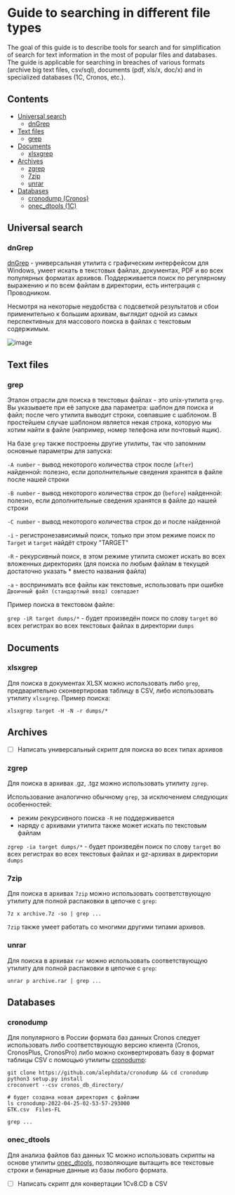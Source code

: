 # Guide to searching in different file types

The goal of this guide is to describe tools for search and for simplification of search for text information in the most of popular files and databases.
The guide is applicable for searching in breaches of various formats (archive big text files, csv/sql), documents (pdf, xls/x, doc/x)
and in specialized databases (1C, Cronos, etc.).

## Contents

- [Universal search](#universal-search)
  - [dnGrep](#dngrep)
- [Text files](#text-files)
  - [grep](#grep)
- [Documents](#documents)
  - [xlsxgrep](#xlsxgrep)
- [Archives](#archives)
  - [zgrep](#zgrep)
  - [7zip](#7zip)
  - [unrar](#unrar)
- [Databases](#databases)
  - [cronodump (Cronos)](#cronodump)
  - [onec_dtools (1C)](#onec_dtools)

## Universal search

### dnGrep

[dnGrep](http://dngrep.github.io/) - универсальная утилита с графическим интерфейсом для Windows, умеет искать в текстовых файлах, документах,
PDF и во всех популярных форматах архивов. Поддерживается поиск по регулярному выражению и по всем файлам в директории, есть интеграция с Проводником.

Несмотря на некоторые неудобства с подсветкой результатов и сбои применительно к большим архивам, выглядит одной из самых перспективных для массового поиска
в файлах с текстовым содержимым.

![image](https://github.com/dnGrep/dnGrep/wiki/Images/grep-main.png)

## Text files

### grep

Эталон отрасли для поиска в текстовых файлах - это unix-утилита `grep`. Вы указываете при её запуске два параметра: шаблон для поиска и файл;
после чего утилита выводит строки, совпавшие с шаблоном. В простейшем случае шаблоном является некая строка, которую мы хотим найти в файле
(например, номер телефона или почтовый ящик).

На базе `grep` также построены другие утилиты, так что запомним основные параметры для запуска:

`-A number` - вывод некоторого количества строк после (`after`) найденной: полезно, если дополнительные сведения хранятся в файле после нашей строки

`-B number` - вывод некоторого количества строк до (`before`) найденной: полезно, если дополнительные сведения хранятся в файле до нашей строки

`-С number` - вывод некоторого количества строк до и после найденной

`-i` - регистронезависимый поиск, только при этом режиме поиск по `Target` и `target` найдёт строку "TARGET"

`-R` - рекурсивный поиск, в этом режиме утилита сможет искать во всех вложенных директориях (для поиска по любым файлам в текущей достаточно указать * вместо названия файла)

`-a` - воспринимать все файлы как текстовые, использовать при ошибке `Двоичный файл (стандартный ввод) совпадает`

Пример поиска в текстовом файле:

`grep -iR target dumps/*` - будет произведён поиск по слову `target` во всех регистрах во всех текстовых файлах в директории `dumps`

## Documents

### xlsxgrep

Для поиска в документах XLSX можно использовать либо `grep`, предварительно сконвертировав таблицу в CSV, либо использовать утилиту
`xlsxgrep`. Пример поиска:

`xlsxgrep target -H -N -r dumps/*`

## Archives

- [ ] Написать универсальный скрипт для поиска во всех типах архивов

### zgrep

Для поиска в архивах .gz, .tgz можно использовать утилиту `zgrep`.

Использование аналогично обычному `grep`, за исключением следующих особенностей:
- режим рекурсивного поиска `-R` не поддерживается
- наряду с архивами утилита также может искать по текстовым файлам

`zgrep -ia target dumps/*` - будет произведён поиск по слову `target` во всех регистрах во всех текстовых файлах и gz-архивах в директории `dumps`

### 7zip

Для поиска в архивах `7zip` можно использовать соответствующую утилиту для полной распаковки в цепочке с `grep`:

`7z x archive.7z -so | grep ...`

`7zip` также умеет работать со многими другими типами архивов.

### unrar

Для поиска в архивах `rar` можно использовать соответствующую утилиту для полной распаковки в цепочке с `grep`:

`unrar p archive.rar | grep ...`

## Databases

### cronodump

Для популярного в России формата баз данных Cronos следует использовать либо соответствующую версию клиента (Cronos, CronosPlus, CronosPro)
либо можно сконвертировать базу в формат таблицы CSV с помощью утилиты [cronodump](https://github.com/alephdata/cronodump):

```
git clone https://github.com/alephdata/cronodump && cd cronodump
python3 setup.py install
croconvert --csv cronos_db_directory/

# будет создана новая директория c файлами
ls cronodump-2022-04-25-02-53-57-293000
БТК.csv  Files-FL

grep ...
```

### onec_dtools

Для анализа файлов баз данных 1C можно использовать скрипты на основе утилиты [onec_dtools](https://github.com/Infactum/onec_dtools),
позволяющие вытащить все текстовые строки и бинарные данные из базы любого формата.

- [ ] Написать скрипт для конвертации 1Cv8.CD в CSV
